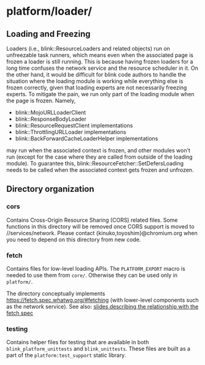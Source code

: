 # platform/loader/

## Loading and Freezing

Loaders (i.e., blink::ResourceLoaders and related objects) run on unfreezable
task runners, which means even when the associated page is frozen a loader is
still running. This is because having frozen loaders for a long time
confuses the network service and the resource scheduler in it. On the other
hand, it would be difficult for blink code authors to handle the situation
where the loading module is working while everything else is frozen
correctly, given that loading experts are not necessarily freezing experts.
To mitigate the pain, we run only part of the loading module when the page
is frozen. Namely,

- blink::MojoURLLoaderClient
- blink::ResponseBodyLoader
- blink::ResourceRequestClient implementations
- blink::ThrottlingURLLoader implementations
- blink::BackForwardCacheLoaderHelper implementations

may run when the associated context is frozen, and other modules won't run
(except for the case where they are called from outside of the loading
module). To guarantee this, blink::ResourceFetcher::SetDefersLoading needs
to be called when the associated context gets frozen and unfrozen.

## Directory organization

### cors

Contains Cross-Origin Resource Sharing (CORS) related files. Some functions
in this directory will be removed once CORS support is moved to
//services/network. Please contact {kinuko,toyoshim}@chromium.org when you need
to depend on this directory from new code.

### fetch

Contains files for low-level loading APIs.  The `PLATFORM_EXPORT` macro is
needed to use them from `core/`.  Otherwise they can be used only in
`platform/`.

The directory conceptually implements https://fetch.spec.whatwg.org/#fetching
(with lower-level components such as the network service). See also: [slides
describing the relationship with the fetch spec](https://docs.google.com/presentation/d/1r9KHuYbNlgqQ6UABAMiWz0ONTpSTnMaDJ8UeYZGWjls/)

### testing

Contains helper files for testing that are available in both
`blink_platform_unittests` and `blink_unittests`.
These files are built as a part of the `platform:test_support` static library.
